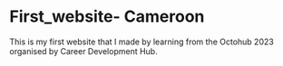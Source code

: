 # First_website- Cameroon
This is my first website that I  made by learning from the Octohub 2023 organised by Career Development Hub.
